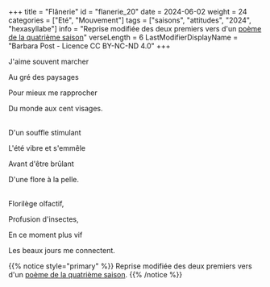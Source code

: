 +++
title = "Flânerie"
id = "flanerie_20"
date = 2024-06-02
weight = 24
categories = ["Eté", "Mouvement"]
tags = ["saisons", "attitudes", "2024", "hexasyllabe"]
info = "Reprise modifiée des deux premiers vers d'un [poème de la quatrième saison](../4_quatrieme_saison/j_aime_te_voir)"
verseLength = 6
LastModifierDisplayName = "Barbara Post - Licence CC BY-NC-ND 4.0"
+++

J'aime souvent marcher

Au gré des paysages

Pour mieux me rapprocher

Du monde aux cent visages.

 \
D'un souffle stimulant

L'été vibre et s'emmêle

Avant d'être brûlant

D'une flore à la pelle.

 \
Florilège olfactif,

Profusion d'insectes,

En ce moment plus vif

Les beaux jours me connectent.

{{% notice style="primary" %}}
Reprise modifiée des deux premiers vers d'un [poème de la quatrième saison](../4_quatrieme_saison/j_aime_te_voir).
{{% /notice %}}
